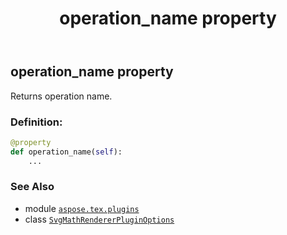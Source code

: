 ﻿---
title: operation_name property
second_title: Aspose.TeX for Python via .NET API References
description: 
type: docs
weight: 100
url: /python-net/aspose.tex.plugins/svgmathrendererpluginoptions/operation_name/
is_root: false
---

## operation_name property


Returns operation name.
### Definition:
```python
@property
def operation_name(self):
    ...
```

### See Also
* module [`aspose.tex.plugins`](../../)
* class [`SvgMathRendererPluginOptions`](/tex/python-net/aspose.tex.plugins/svgmathrendererpluginoptions)
